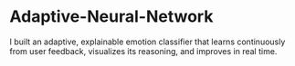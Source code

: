# Adaptive-Neural-Network
I built an adaptive, explainable emotion classifier that learns continuously from user feedback, visualizes its reasoning, and improves in real time.
